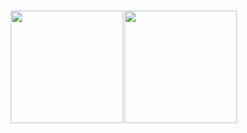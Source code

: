 ## 

<p align="center">
  <a href="https://github.com/curegit?tab=repositories">
    <img align="left" src="https://github-readme-stats.vercel.app/api/?username=curegit&count_private=true&show_icons=true" height="180px" vspace="2px" hspace="2px">
  </a>
  <a href="https://github.com/curegit?tab=repositories">
    <img align="left" src="https://github-readme-stats.vercel.app/api/top-langs/?username=curegit&layout=compact&langs_count=8" height="180px" vspace="2px">
  </a>
</p>
